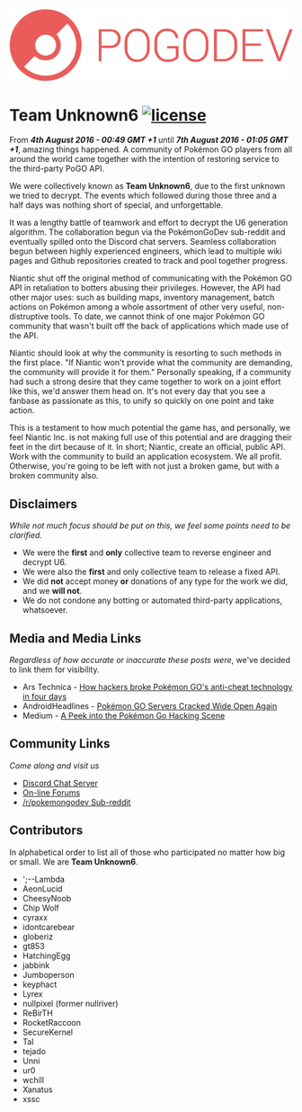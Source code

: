 [![POGODEV](https://github.com/pogodevorg/assets/blob/master/public/img/logo-github.png?raw=true)](https://pogodev.org)

# Team Unknown6 [![license](https://img.shields.io/github/license/pogodevorg/TU6.svg?maxAge=2592000?style=flat-square)](https://github.com/pogodevorg/TU6/blob/master/LICENSE.md)

From _**4th August 2016 - 00:49 GMT +1**_ until _**7th August 2016 - 01:05 GMT +1**_, amazing things happened.
A community of Pokémon GO players from all around the world came together with the intention of restoring service to the third-party PoGO API.

We were collectively known as **Team Unknown6**, due to the first unknown we tried to decrypt. The events which followed during those three and a half days was nothing short of special, and unforgettable.

It was a lengthy battle of teamwork and effort to decrypt the U6 generation algorithm. The collaboration begun via the PokémonGoDev sub-reddit and eventually spilled onto the Discord chat servers. Seamless collaboration begun between highly experienced engineers, which lead to multiple wiki pages and Github repositories created to track and pool together progress.

Niantic shut off the original method of communicating with the Pokémon GO API in retaliation to botters abusing their privileges. However, the API had other major uses: such as building maps, inventory management, batch actions on Pokémon among a whole assortment of other very useful, non-distruptive tools.
To date, we cannot think of one major Pokémon GO community that wasn't built off the back of applications which made use of the API.

Niantic should look at why the community is resorting to such methods in the first place. "If Niantic won't provide what the community are demanding, the community will provide it for them."
Personally speaking, if a community had such a strong desire that they came together to work on a joint effort like this, we'd answer them head on.
It's not every day that you see a fanbase as passionate as this, to unify so quickly on one point and take action.

This is a testament to how much potential the game has, and personally, we feel Niantic Inc. is not making full use of this potential and are dragging their feet in the dirt because of it.
In short; Niantic, create an official, public API. Work with the community to build an application ecosystem. We all profit.
Otherwise, you're going to be left with not just a broken game, but with a broken community also.

## Disclaimers

_While not much focus should be put on this, we feel some points need to be clarified._

* We were the **first** and **only** collective team to reverse engineer and decrypt U6.
* We were also the **first** and only collective team to release a fixed API.
* We did **not** accept money **or** donations of any type for the work we did, and we **will not**.
* We do not condone any botting or automated third-party applications, whatsoever.

## Media and Media Links

_Regardless of how accurate or inaccurate these posts were_, we've decided to link them for visibility.

* Ars Technica - [How hackers broke Pokémon GO's anti-cheat technology in four days](http://arstechnica.com/gaming/2016/08/anti-cheat-technology-stopped-pokemon-go-hackers-for-four-days)
* AndroidHeadlines - [Pokémon GO Servers Cracked Wide Open Again](http://www.androidheadlines.com/2016/08/pokemon-go-servers-cracked-wide-open.html)
* Medium - [A Peek into the Pokémon Go Hacking Scene](https://medium.com/@salqadri/a-peek-into-the-pok%C3%A9mon-go-hacking-scene-68d219134b14)


## Community Links ##

_Come along and visit us_

* [Discord Chat Server](https://discord.pogodev.org)
* [On-line Forums](https://talk.pogodev.org)
* [/r/pokemongodev Sub-reddit](https://reddit.pogodev.org)

## Contributors

In alphabetical order to list all of those who participated no matter how big or small. We are **Team Unknown6**.

* ';--Lambda
* AeonLucid
* CheesyNoob
* Chip Wolf
* cyraxx
* idontcarebear
* globeriz
* gt853
* HatchingEgg
* jabbink
* Jumboperson
* keyphact
* Lyrex
* nullpixel (former nullriver)
* ReBirTH
* RocketRaccoon
* SecureKernel
* Tal
* tejado
* Unni
* ur0
* wchill
* Xanatus
* xssc
